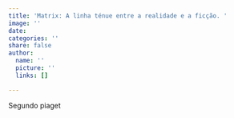 ```yaml
---
title: 'Matrix: A linha ténue entre a realidade e a ficção. '
image: ''
date: 
categories: ''
share: false
author:
  name: ''
  picture: ''
  links: []

---
```

Segundo piaget 